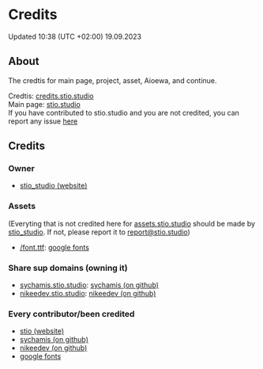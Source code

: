 # Credits

Updated 10:38 (UTC +02:00) 19.09.2023

## About
The credtis for main page, project, asset, Aioewa, and continue.

Credtis: [credits.stio.studio](https://credits.stio.studio)
<br>
Main page: [stio.studio](https://stio.studio)
<br>
If you have contributed to stio.studio and you are not credited, you can report any issue [here](mailto:report@stio.studio)

## Credits

### Owner
* [stio_studio (website)](https://stio.studio)
### Assets
(Everyting that is not credited here for [assets.stio.studio](https://assets.stio.studio/) should be made by [stio_studio](https://stio_studio/). If not, please report it to [report@stio.studio](mailto:report@stio.studio))
* [/font.ttf](https://asset.stio.studio/font.ttf): [google fonts](https://fonts.google.com/specimen/Recursive?query=recur)

### Share sup domains (owning it)
* [sychamis.stio.studio](https://sychamis.stio.studio/): [sychamis (on github)](https://github.com/sychamis)
* [nikeedev.stio.studio](https://nikeedev.stio.studio/): [nikeedev (on github)](https://github.com/nikeedev/)

### Every contributor/been credited
* [stio (website)](https://stio.studio)
* [sychamis (on github)](https://github.com/sychamis)
* [nikeedev (on github)](https://github.com/nikeedev)
* [google fonts](https://fonts.google.com/)